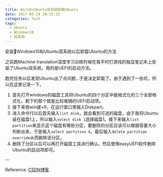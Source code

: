 ```yaml
---
title: Win10+Ubuntu双系统卸载Ubuntu
date: 2017-05-24 20:33:25
categories: Tech
tags: 
  - Ubuntu
  - Windows10
  - 双系统
---
```

安装Windows10和Ubuntu双系统以后卸载Ubuntu的方法
<!-- more -->
之前跑Machine translation深度学习训练时候在我平时打游戏的独显笔记本上安装了Ubuntu双系统，用的是UEFI的启动方法。

跑完任务以后发现Ubuntu出了点问题...于是决定卸载了。由于遇到了一些坑，所以在这里记录一下。

1. 首先打开windows的磁盘工具将Ubuntu的四个分区中能格式化的三个全部格式化，剩下的那个就是比较难搞的UEFI启动项。
2. 接下来按win键+R，在运行窗口里输入Diskpart。
3. 进入命令行以后首先输入`list disk`，就会看到可选的磁盘，由于我将Ubuntu装在磁盘1上，所以输入`select disk 1`选择磁盘1。接下来输入`list partition`来显示这个磁盘有哪些分区，要删除的分区应该可以根据容量大小判断出来，于是输入`select partition X`。最后输入`delete partition override`从而删除该分区。
4. 删除了分区以后可以再打开磁盘工具进行确认。然后使用easyUEFI软件删除Ubuntu的启动项即可。

--

Reference: [CSDN博客](http://blog.csdn.net/qq_28057541/article/details/51723914) 






